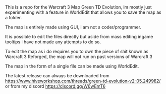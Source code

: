 This is a repo for the Warcraft 3 Map Green TD Evolution, im mostly just experimenting with a feature in WorldEdit that allows you to save the map as a folder.

The map is entirely made using GUI, i am not a coder/programmer.

It is possible to edit the files directly but aside from mass editing ingame tooltips i have not made any attempts to do so.

To edit the map as i do requires you to own the piece of shit known as Warcraft 3 Reforged, the map will not run on past versions of Warcraft 3

The map in the form of a single file can be made using WorldEdit.

The latest release can always be downloaded from https://www.hiveworkshop.com/threads/green-td-evolution-v2-05.249982/ or from my discord https://discord.gg/W6wEmT6
